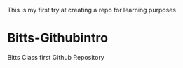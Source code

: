 This is my first try at creating a repo for learning purposes

# Bitts-Githubintro
Bitts Class first Github Repository

